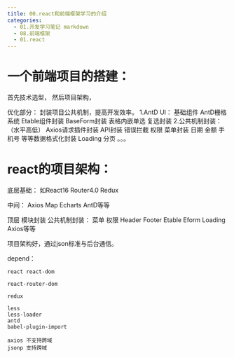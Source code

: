 ```yaml
---
title: 00.react和前端框架学习的介绍
categories:
  - 01.开发学习笔记 markdown
  - 08.前端框架
  - 01.react
---
```


# 一个前端项目的搭建：

首先技术选型，
然后项目架构，

优化部分：
封装项目公共机制，提高开发效率。
    1.AntD UI：
    基础组件
    AntD栅格系统
    Etable组件封装
    BaseForm封装
    表格内嵌单选 复选封装
    2.公共机制封装：（水平高低）
    Axios请求插件封装
    API封装
    错误拦截
    权限 菜单封装
    日期 金额 手机号 等等数据格式化封装
    Loading 分页 。。。

# react的项目架构：
底层基础：
如React16  Router4.0  Redux

中间：
Axios Map Echarts AntD等等



顶层 模块封装 公共机制封装：
菜单 权限 Header Footer Etable Eform Loading Axios等等

项目架构好，通过json标准与后台通信。

depend：
```
react react-dom

react-router-dom

redux

less
less-loader
antd
babel-plugin-import

axios 不支持跨域
jsonp 支持跨域
```



